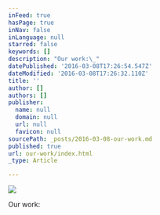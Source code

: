 ```yaml
---
inFeed: true
hasPage: true
inNav: false
inLanguage: null
starred: false
keywords: []
description: "Our work:\_"
datePublished: '2016-03-08T17:26:54.547Z'
dateModified: '2016-03-08T17:26:32.110Z'
title: ''
author: []
authors: []
publisher:
  name: null
  domain: null
  url: null
  favicon: null
sourcePath: _posts/2016-03-08-our-work.md
published: true
url: our-work/index.html
_type: Article

---
```

![](https://the-grid-user-content.s3-us-west-2.amazonaws.com/ffd5e73a-5f84-4a53-be1c-48ca77b6ff59.jpg)

Our work: